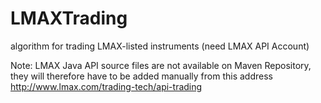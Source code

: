 LMAXTrading
===========

algorithm for trading LMAX-listed instruments (need LMAX API Account)

Note: LMAX Java API source files are not available on Maven Repository, they will therefore
have to be added manually from this address http://www.lmax.com/trading-tech/api-trading
